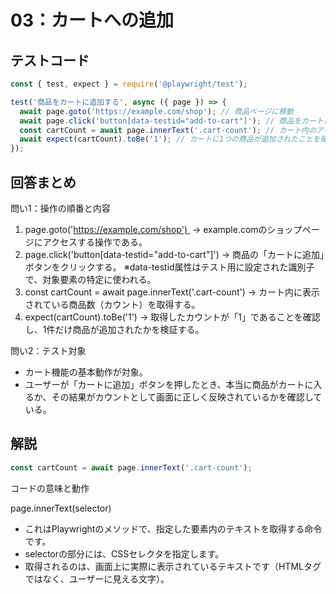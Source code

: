 # 03：カートへの追加

## テストコード

```js
const { test, expect } = require('@playwright/test');

test('商品をカートに追加する', async ({ page }) => {
  await page.goto('https://example.com/shop'); // 商品ページに移動
  await page.click('button[data-testid="add-to-cart"]'); // 商品をカートに追加
  const cartCount = await page.innerText('.cart-count'); // カート内のアイテム数を取得
  await expect(cartCount).toBe('1'); // カートに1つの商品が追加されたことを確認
});
```

## 回答まとめ

問い1：操作の順番と内容
1. page.goto('https://example.com/shop')  → example.comのショップページにアクセスする操作である。
2. page.click('button[data-testid="add-to-cart"]') → 商品の「カートに追加」ボタンをクリックする。 ※data-testid属性はテスト用に設定された識別子で、対象要素の特定に使われる。
3. const cartCount = await page.innerText('.cart-count') → カート内に表示されている商品数（カウント）を取得する。
4. expect(cartCount).toBe('1') → 取得したカウントが「1」であることを確認し、1件だけ商品が追加されたかを検証する。

問い2：テスト対象
* カート機能の基本動作が対象。
* ユーザーが「カートに追加」ボタンを押したとき、本当に商品がカートに入るか、その結果がカウントとして画面に正しく反映されているかを確認している。

## 解説

```js
const cartCount = await page.innerText('.cart-count');
```

コードの意味と動作

page.innerText(selector)
* これはPlaywrightのメソッドで、指定した要素内のテキストを取得する命令です。
* selectorの部分には、CSSセレクタを指定します。
* 取得されるのは、画面上に実際に表示されているテキストです（HTMLタグではなく、ユーザーに見える文字）。
